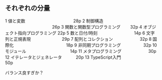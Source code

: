 ## それぞれの分量

1  値と変数 　　　　　　　　　　　28p
2  制御構造 　　　　　　　　　　　26p
3  関数と関数型プログラミング 　　32p
4  オブジェクト指向プログラミング 22p
5  数と日付/時刻 　　　　　　　　 14p
6  文字列と正規表現 　　　　　　　29p
7  配列とコレクション 　　　　　　32p
8  国際化 　　　　　　　　　　　　18p
9  非同期プログラミング 　　　　　32p
10 モジュール 　　　　　　　　　　14p
11 メタプログラミング 　　　　　　30p
12 イテレータとジェネレータ 　　　20p
13 TypeScript入門　　　　　　　　 50p

バランス良すぎか？